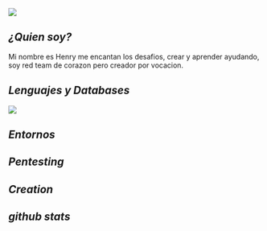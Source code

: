![](https://github.com/sularhen/sularhen/blob/main/BannerReadMe.gif)

## ***¿Quien soy?***
Mi nombre es Henry me encantan los desafios, crear y aprender ayudando, soy red team de corazon pero creador por vocacion.

## ***Lenguajes y Databases***
<img src="{[BadgeURLHere](https://img.shields.io/badge/HTML5-E34F26?style=for-the-badge&logo=html5&logoColor=white)}" />


## ***Entornos***


## ***Pentesting***


## ***Creation***


## ***github stats***
